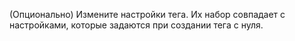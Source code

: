 (Опционально) Измените настройки тега. Их набор совпадает с настройками, которые задаются при создании тега с нуля.
